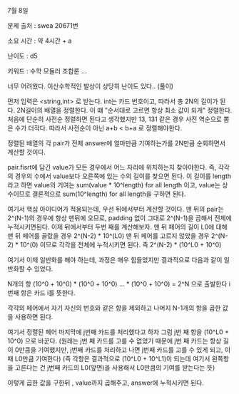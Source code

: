 7월 8일

문제 출처 : swea 20671번

소요 시간 : 약 4시간 + a 

난이도 : d5

키워드 : 수학 모듈러 조합론 ...

너무 어려웠다. 이산수학적인 발상이 상당히 난이도 있다..
(풀이)

먼저 입력은 <string,int> 로 받는다. int는 카드 번호이고, 따라서 총 2N의 길이가 된다.
2N길이의 배열을 정렬한다. 이 떄 "순서대로 고르면 항상 최소 값이 되게" 정렬한다.
처음에 단순히 사전순 정렬하면 된다고 생각했지만
13, 131 같은 경우 사전 역순으로 뽑은 수가 더작다.
따라서 사전순이 아닌 a+b < b+a 로 정렬해야한다.

정렬된 배열의 각 pair가 전체 answer에 얼마만큼 기여하는가를 2N만큼 순회하면서 계산할 것이다.

pair.fisrt에 담긴 value가 모든 경우에서 어느 자리에 위치하는지 찾아야한다.
즉, 각각의 경우의 수에서 value보다 오른쪽에 있는 수의 길이를 찾으면 된다. 이 길이를 length라고 하면
value의 기여는  sum(value * 10^length) for all length 이고, value는 상수이므로 결론적으로
sum(10^length) for all length을 구하면 된다.

여기서 핵심 아이디어가 적용되는데, 우선 뒤에서부터 계산할 것이다.
맨 뒤의 pair는 2^(N-1)의 경우에 항상 맨뒤에 오므로, padding 없이 그대로 2^(N-1)을 곱해서 전체에 누적시키면된다.
이제 뒤에서부터 두번 째를 계산해보자.
맨 뒤 페어의 길이 L0에 대해
맨 뒤 페어를 골랐을 경우 2^(N-2) * 10^(L0)
맨 뒤 페어를 고르지 않았을 경우 2^(N-2) * 10^(0) 이므로 각각을 전체에 누적시키면 된다.
즉 2^(N-2) * (10^L0 + 10^0)

여기서 이제 일반화를 해야 하는데, 과정은 매우 힘들었지만 결과적으로 다음과 같이 일반화할 수 있었다.

N개의 항 (10^0 + 10^0) * (10^0 + 10^0) ... * (10^0 + 10^0) = 2^N
으로 출발한다 i번째 항은 카드 i를 뜻한다.

각각의 페어에서 자기 자신의 번호와 같은 항을 제외하고 나머지 N-1개의 항을 곱한 값을 사용하면 된다.

여기서 정렬된 페어 마지막에 j번째 카드를 처리했다고 하자
그럼 j번 째 항을 (10^L0 + 10^0) 으로 바꾼다.
(원래는 j번 째 카드를 고를 수 없었기 때문에 j번 째 카드는 항상 길이 0만큼을 기여했지만, j번째 카드를 처리하고 나면 j번째 카드를 고를 수 있게 되고, 이 때 L0만큼 기여한다)
(즉 각항은 결과적으로 (10^L0 + 10^L1)이 되는데 여기서 왼쪽항을 고른다는 건 j번째 카드의 L0(앞면)을 사용해서 L0만큼의 기여를 받는다는 뜻)

이렇게 곱한 값을 구한뒤 , value까지 곱해주고, answer에 누적시키면 된다.